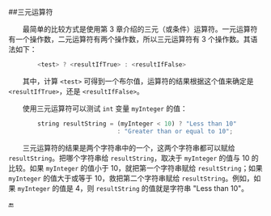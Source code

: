 ##三元运算符


&emsp;&emsp;最简单的比较方式是使用第 3 章介绍的三元（或条件）运算符。一元运算符有一个操作数，二元运算符有两个操作数，所以三元运算符有 3 个操作数。其语法如下：

```javascript
        <test> ? <resultIfTrue> : <resultIfFalse>
```

&emsp;&emsp;其中，计算 `<test>` 可得到一个布尔值，运算符的结果根据这个值来确定是 `<resultIfTrue>`，还是 `<resultIfFalse>`。

&emsp;&emsp;使用三元运算符可以测试 `int` 变量 `myInteger` 的值：

```javascript
        string resultString = (myInteger < 10) ? "Less than 10" 
                              : "Greater than or equal to 10";
```


&emsp;&emsp;三元运算符的结果是两个字符串中的一个，这两个字符串都可以赋给 `resultString`。把哪个字符串给 `resultString`，取决于 `myInteger` 的值与 10 的比较。如果 `myInteger` 的值小于 10，就把第一个字符串赋给 `resultString`；如果 `myInteger` 的值大于或等于 10，救把第二个字符串赋给 `resultString`。例如，如果 `myInteger` 的值是 4，则 `resultString` 的值就是字符串 "Less than 10"。






















🔚